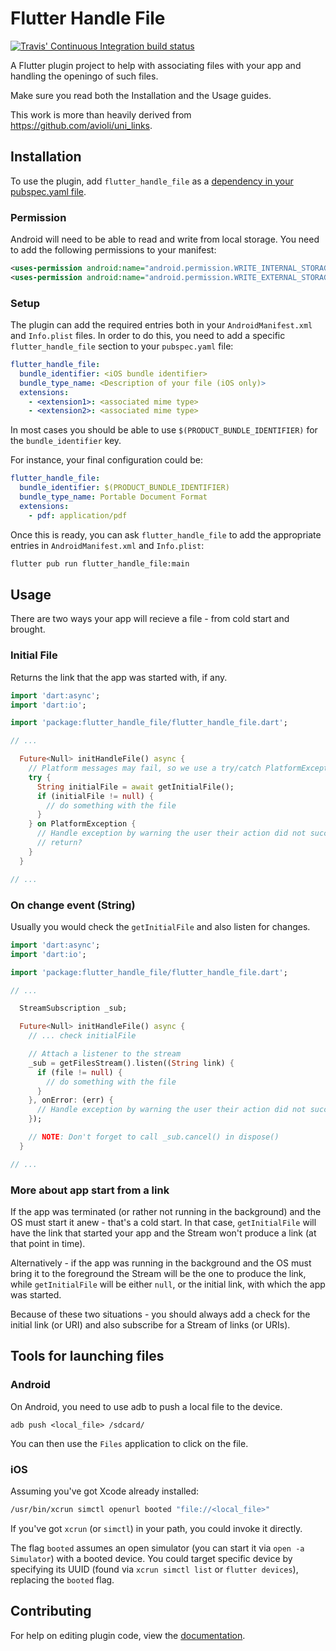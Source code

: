 # Flutter Handle File

[![Travis' Continuous Integration build status](https://api.travis-ci.org/nbonamy/flutter_handle_file.svg?branch=master)](https://travis-ci.org/nbonamy/flutter_handle_file)

A Flutter plugin project to help with associating files with your app and handling the openingo of such files.

Make sure you read both the Installation and the Usage guides.

This work is more than heavily derived from https://github.com/avioli/uni_links.

## Installation

To use the plugin, add `flutter_handle_file` as a
[dependency in your pubspec.yaml file](https://flutter.io/platform-plugins/).


### Permission

Android will need to be able to read and write from local storage. You need to add the following permissions to your manifest:

```xml
<uses-permission android:name="android.permission.WRITE_INTERNAL_STORAGE" />
<uses-permission android:name="android.permission.WRITE_EXTERNAL_STORAGE" />
```

### Setup

The plugin can add the required entries both in your `AndroidManifest.xml` and `Info.plist` files. In order to do this, you need to add a specific `flutter_handle_file` section to your `pubspec.yaml` file:

```yml
flutter_handle_file:
  bundle_identifier: <iOS bundle identifier>
  bundle_type_name: <Description of your file (iOS only)>
  extensions:
    - <extension1>: <associated mime type>
    - <extension2>: <associated mime type>
```

In most cases you should be able to use `$(PRODUCT_BUNDLE_IDENTIFIER)` for the `bundle_identifier` key.

For instance, your final configuration could be:

```yml
flutter_handle_file:
  bundle_identifier: $(PRODUCT_BUNDLE_IDENTIFIER)
  bundle_type_name: Portable Document Format
  extensions:
    - pdf: application/pdf
```

Once this is ready, you can ask `flutter_handle_file` to add the appropriate entries in `AndroidManifest.xml` and `Info.plist`:

```sh
flutter pub run flutter_handle_file:main
```

## Usage

There are two ways your app will recieve a file - from cold start and brought.

### Initial File

Returns the link that the app was started with, if any.

```dart
import 'dart:async';
import 'dart:io';

import 'package:flutter_handle_file/flutter_handle_file.dart';

// ...

  Future<Null> initHandleFile() async {
    // Platform messages may fail, so we use a try/catch PlatformException.
    try {
      String initialFile = await getInitialFile();
      if (initialFile != null) {
        // do something with the file
      }
    } on PlatformException {
      // Handle exception by warning the user their action did not succeed
      // return?
    }
  }

// ...
```

### On change event (String)

Usually you would check the `getInitialFile` and also listen for changes.

```dart
import 'dart:async';
import 'dart:io';

import 'package:flutter_handle_file/flutter_handle_file.dart';

// ...

  StreamSubscription _sub;

  Future<Null> initHandleFile() async {
    // ... check initialFile

    // Attach a listener to the stream
    _sub = getFilesStream().listen((String link) {
      if (file != null) {
        // do something with the file
      }
    }, onError: (err) {
      // Handle exception by warning the user their action did not succeed
    });

    // NOTE: Don't forget to call _sub.cancel() in dispose()
  }

// ...
```

### More about app start from a link

If the app was terminated (or rather not running in the background) and the OS
must start it anew - that's a cold start. In that case, `getInitialFile` will
have the link that started your app and the Stream won't produce a link (at
that point in time).

Alternatively - if the app was running in the background and the OS must bring
it to the foreground the Stream will be the one to produce the link, while
`getInitialFile` will be either `null`, or the initial link, with which the
app was started.

Because of these two situations - you should always add a check for the
initial link (or URI) and also subscribe for a Stream of links (or URIs).


## Tools for launching files

### Android

On Android, you need to use adb to push a local file to the device.

```
adb push <local_file> /sdcard/
```

You can then use the `Files` application to click on the file.

### iOS

Assuming you've got Xcode already installed:

```sh
/usr/bin/xcrun simctl openurl booted "file://<local_file>"
```

If you've got `xcrun` (or `simctl`) in your path, you could invoke it directly.

The flag `booted` assumes an open simulator (you can start it via
`open -a Simulator`) with a booted device. You could target specific device by
specifying its UUID (found via `xcrun simctl list` or `flutter devices`),
replacing the `booted` flag.

## Contributing

For help on editing plugin code, view the
[documentation](https://flutter.io/platform-plugins/#edit-code).
